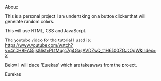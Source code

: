About:

This is a personal project I am undertaking on a button clicker that will generate random colors.

This will use HTML, CSS and JavaScript.

The youtube video for the tutorial I used is: https://www.youtube.com/watch?v=4nCH8EA55js&list=PLtMugc7g4GaqAVDZwQ_t1H6500ZGJzOgW&index=2

Below I will place 'Eurekas' which are takeaways from the project.

Eurekas

